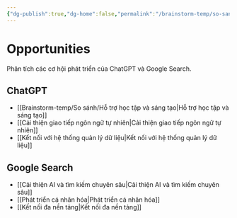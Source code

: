 ```yaml
---
{"dg-publish":true,"dg-home":false,"permalink":"/brainstorm-temp/so-sanh/opportunities/","dgPassFrontmatter":true,"noteIcon":"","updated":"2025-01-14T22:27:55.855+07:00"}
---
```


# Opportunities

Phân tích các cơ hội phát triển của ChatGPT và Google Search.

## ChatGPT
- [[Brainstorm-temp/So sánh/Hỗ trợ học tập và sáng tạo\|Hỗ trợ học tập và sáng tạo]]
- [[Cải thiện giao tiếp ngôn ngữ tự nhiên\|Cải thiện giao tiếp ngôn ngữ tự nhiên]]
- [[Kết nối với hệ thống quản lý dữ liệu\|Kết nối với hệ thống quản lý dữ liệu]]

## Google Search
- [[Cải thiện AI và tìm kiếm chuyên sâu\|Cải thiện AI và tìm kiếm chuyên sâu]]
- [[Phát triển cá nhân hóa\|Phát triển cá nhân hóa]]
- [[Kết nối đa nền tảng\|Kết nối đa nền tảng]]